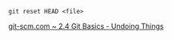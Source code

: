     git reset HEAD <file>
    
[git-scm.com ~ 2.4 Git Basics - Undoing Things](https://git-scm.com/book/en/v2/Git-Basics-Undoing-Things)
